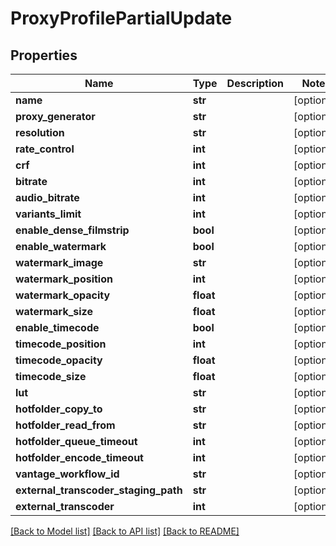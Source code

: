 # ProxyProfilePartialUpdate

## Properties

Name | Type | Description | Notes
------------ | ------------- | ------------- | -------------
**name** | **str** |  | [optional] 
**proxy_generator** | **str** |  | [optional] 
**resolution** | **str** |  | [optional] 
**rate_control** | **int** |  | [optional] 
**crf** | **int** |  | [optional] 
**bitrate** | **int** |  | [optional] 
**audio_bitrate** | **int** |  | [optional] 
**variants_limit** | **int** |  | [optional] 
**enable_dense_filmstrip** | **bool** |  | [optional] 
**enable_watermark** | **bool** |  | [optional] 
**watermark_image** | **str** |  | [optional] 
**watermark_position** | **int** |  | [optional] 
**watermark_opacity** | **float** |  | [optional] 
**watermark_size** | **float** |  | [optional] 
**enable_timecode** | **bool** |  | [optional] 
**timecode_position** | **int** |  | [optional] 
**timecode_opacity** | **float** |  | [optional] 
**timecode_size** | **float** |  | [optional] 
**lut** | **str** |  | [optional] 
**hotfolder_copy_to** | **str** |  | [optional] 
**hotfolder_read_from** | **str** |  | [optional] 
**hotfolder_queue_timeout** | **int** |  | [optional] 
**hotfolder_encode_timeout** | **int** |  | [optional] 
**vantage_workflow_id** | **str** |  | [optional] 
**external_transcoder_staging_path** | **str** |  | [optional] 
**external_transcoder** | **int** |  | [optional] 

[[Back to Model list]](../#documentation-for-models) [[Back to API list]](../#documentation-for-api-endpoints) [[Back to README]](../)


